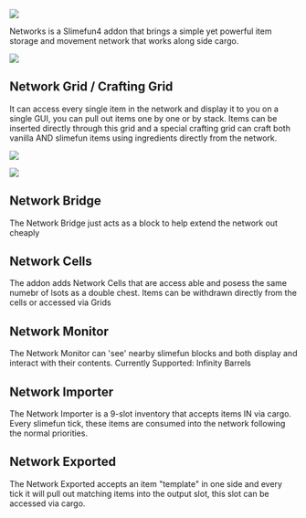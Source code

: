 ![](https://github.com/Sefiraat/Networks/blob/master/images/logo/logo_large.png?raw=true)

Networks is a Slimefun4 addon that brings a simple yet powerful item storage and movement network that works along side cargo.

![](https://github.com/Sefiraat/Networks/blob/master/images/wiki/setup.png?raw=true)

## Network Grid / Crafting Grid
It can access every single item in the network and display it to you on a single GUI, you can pull out items one by one or by stack. Items can be inserted directly through this grid and a special crafting grid can craft both vanilla AND slimefun items using ingredients directly from the network.

![](https://github.com/Sefiraat/Networks/blob/master/images/wiki/grid.png?raw=true)

![](https://github.com/Sefiraat/Networks/blob/master/images/wiki/grid_crafting.png?raw=true)

## Network Bridge
The Network Bridge just acts as a block to help extend the network out cheaply 

## Network Cells
The addon adds Network Cells that are access able and posess the same numebr of lsots as a double chest. Items can be withdrawn directly from the cells or accessed via Grids

## Network Monitor
The Network Monitor can 'see' nearby slimefun blocks and both display and interact with their contents.
Currently Supported:
Infinity Barrels

## Network Importer
The Network Importer is a 9-slot inventory that accepts items IN via cargo. Every slimefun tick, these items are consumed into the network following the normal priorities.

## Network Exported
The Network Exported accepts an item "template" in one side and every tick it will pull out matching items into the output slot, this slot can be accessed via cargo.
